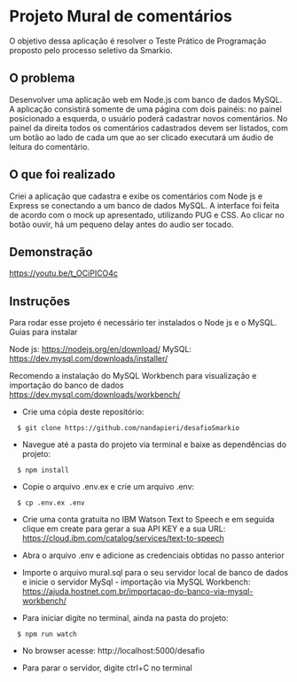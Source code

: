 # Projeto Mural de comentários

O objetivo dessa aplicação é resolver o Teste Prático de Programação proposto pelo processo seletivo da Smarkio.

## O problema

Desenvolver uma aplicação web em Node.js com banco de dados MySQL. A aplicação consistirá somente de uma página com dois painéis: no painel posicionado a esquerda, o usuário poderá cadastrar novos comentários. No painel da direita todos os comentários cadastrados devem ser listados, com um botão ao lado de cada um que ao ser clicado executará um áudio de leitura do comentário.

## O que foi realizado

Criei a aplicação que cadastra e exibe os comentários com Node js e Express se conectando a um banco de dados MySQL. A interface foi feita de acordo com o mock up apresentado, utilizando PUG e CSS. Ao clicar no botão ouvir, há um pequeno delay antes do audio ser tocado.


## Demonstração

https://youtu.be/t_OCiPICO4c

## Instruções

Para rodar esse projeto é necessário ter instalados o Node js e o MySQL. Guias para instalar

  Node js: https://nodejs.org/en/download/
  MySQL: https://dev.mysql.com/downloads/installer/

  Recomendo a instalação do MySQL Workbench para visualização e importação do banco de dados https://dev.mysql.com/downloads/workbench/

* Crie uma cópia deste repositório:
```
  $ git clone https://github.com/nandapieri/desafioSmarkio
```

* Navegue até a pasta do projeto via terminal e baixe as dependências do projeto:
```
  $ npm install
```

* Copie o arquivo .env.ex e crie um arquivo .env:
```
  $ cp .env.ex .env
```

* Crie uma conta gratuita no IBM Watson Text to Speech e em seguida clique em create para gerar a sua API KEY e a sua URL: https://cloud.ibm.com/catalog/services/text-to-speech

* Abra o arquivo .env e adicione as credenciais obtidas no passo anterior

* Importe o arquivo mural.sql para o seu servidor local de banco de dados e inicie o servidor MySql - importação via MySQL Workbench: https://ajuda.hostnet.com.br/importacao-do-banco-via-mysql-workbench/

* Para iniciar digite no terminal, ainda na pasta do projeto:
```
  $ npm run watch
```

* No browser acesse: http://localhost:5000/desafio

* Para parar o servidor, digite ctrl+C no terminal
